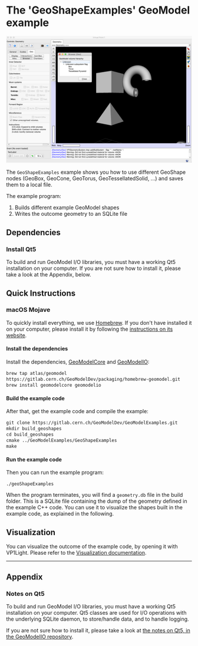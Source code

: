 # The 'GeoShapeExamples' GeoModel example

![](docs/Screen_Shot_2019-09-22_at_23.32.17.png)

The `GeoShapeExamples` example shows you how to use different GeoShape nodes (GeoBox, GeoCone, GeoTorus, GeoTessellatedSolid, ...) and saves them to a local file.

The example program:

 1. Builds different example GeoModel shapes
 2. Writes the outcome geometry to an SQLite file

## Dependencies

### Install Qt5

To build and run GeoModel I/O libraries, you must have a working Qt5 installation on your computer.
If you are not sure how to install it, please take a look at the Appendix, below.


## Quick Instructions

### macOS Mojave

To quickly install everything, we use [Homebrew](). If you don't have installed it on your computer, please install it by following the [instructions on its website](https://brew.sh/).

#### Install the dependencies

Install the dependencies, [GeoModelCore](https://gitlab.cern.ch/GeoModelDev/GeoModelCore) and [GeoModelIO](https://gitlab.cern.ch/GeoModelDev/GeoModelIO):

```
brew tap atlas/geomodel https://gitlab.cern.ch/GeoModelDev/packaging/homebrew-geomodel.git
brew install geomodelcore geomodelio
```

#### Build the example code

After that, get the example code and compile the example:

```
git clone https://gitlab.cern.ch/GeoModelDev/GeoModelExamples.git
mkdir build_geoshapes
cd build_geoshapes
cmake ../GeoModelExamples/GeoShapeExamples
make
```

#### Run the example code

Then you can run the example program:

```
./geoShapeExamples
```

When the program terminates, you will find a `geometry.db` file in the build folder. This is a SQLite file containing the dump of the geometry defined in the example C++ code. You can use it to visualize the shapes built in the example code, as explained in the following.

## Visualization

You can visualize the outcome of the example code, by opening it with VP1Light. Please refer to the [Visualization documentation](docs/visualization.md).


----

## Appendix

### Notes on Qt5

To build and run GeoModel I/O libraries, you must have a working Qt5 installation on your computer. Qt5 classes are used for I/O operations with the underlying SQLite daemon, to store/handle data, and to handle logging.

If you are not sure how to install it, please take a look at [the notes on Qt5, in the GeoModelIO repository](https://gitlab.cern.ch/GeoModelDev/GeoModelIO/blob/master/README_QT5_NOTES.md).
